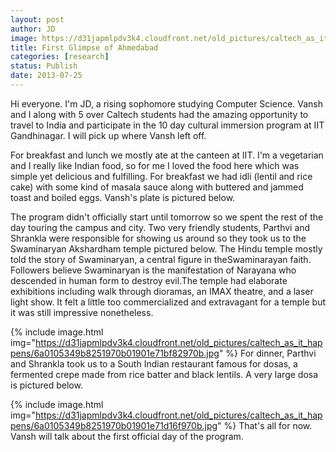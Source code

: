 ```yaml
---
layout: post
author: JD
image: https://d31japmlpdv3k4.cloudfront.net/old_pictures/caltech_as_it_happens/6a0105349b8251970b01910467cd8d970c.jpg
title: First Glimpse of Ahmedabad
categories: [research]
status: Publish
date: 2013-07-25
---
```



Hi everyone. I'm JD, a rising sophomore studying Computer Science. Vansh and I along with 5 over Caltech students had the amazing opportunity to travel to India and participate in the 10 day cultural immersion program at IIT Gandhinagar. I will pick up where Vansh left off.

For breakfast and lunch we mostly ate at the canteen at IIT. I'm a vegetarian and I really like Indian food, so for me I loved the food here which was simple yet delicious and fulfilling. For breakfast we had idli (lentil and rice cake) with some kind of masala sauce along with buttered and jammed toast and boiled eggs. Vansh's plate is pictured below.

The program didn't officially start until tomorrow so we spent the rest of the day touring the campus and city. Two very friendly students, Parthvi and Shrankla were responsible for showing us around so they took us to the Swaminaryan Akshardham temple pictured below. The Hindu temple mostly told the story of Swaminaryan, a central figure in theSwaminarayan faith. Followers believe Swaminaryan is the manifestation of Narayana who descended in human form to destroy evil.The temple had elaborate exhibitions including walk through dioramas, an IMAX theatre, and a laser light show. It felt a little too commercialized and extravagant for a temple but it was still impressive nonetheless.


{% include image.html img="https://d31japmlpdv3k4.cloudfront.net/old_pictures/caltech_as_it_happens/6a0105349b8251970b01901e71bf82970b.jpg" %}
For dinner, Parthvi and Shrankla took us to a South Indian restaurant famous for dosas, a fermented crepe made from rice batter and black lentils. A very large dosa is pictured below.


{% include image.html img="https://d31japmlpdv3k4.cloudfront.net/old_pictures/caltech_as_it_happens/6a0105349b8251970b01901e71d16f970b.jpg" %}
That's all for now. Vansh will talk about the first official day of the program.

